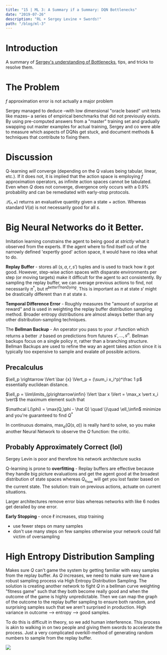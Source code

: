 ```yaml
---
title: "15 | ML 3: A Summary if a Summary: DQN Bottlenecks"
date: "2019-07-26"
description: "RL + Sergey Levine + Swords!"
path: "/blog/ml-3"
---
```



# Introduction
A summary of [Sergey's understanding of Bottlenecks](https://arxiv.org/pdf/1902.10250.pdf), tips, and tricks to resolve them.

# The Problem
$f$ approximation error is not actually a major problem

Sergey managed to deduce –with low dimensional "oracle based" unit tests like mazes– a series of empirical benchmarks that did not previously exists.  By using pre-computed answers from a "master" training set and gradually swapping out master examples for actual training, Sergey and co were able to measure which aspects of DQNs get stuck, and document methods & techniques that contribute to fixing them.

# Discussion
Q-learning _will_ converge (depending on the Q values being tabular, linear, etc.).  If it does not, it is implied that the action space is employing $f$ approximation operators, as infinite action spaces cannot be tabulated.  Even when $Q$ does not converge, divergence only occurs with a 0.9% probability and can be remediated with early-stop protocols.

$\mathcal {Q(s,a)}$ returns an evaluative quantity given a state + action. Whereas standard $V(a)$ is not necessarily good for all $s$.

# Big Neural Networks do it Better.

Imitation learning constrains the agent to being good at _strictly_ what it observed from the experts.  If the agent where to find itself out of the narrowly defined 'expertly good' action space, it would have no idea what to do.

**Replay Buffer** - stores all $(s, a, r, s')$ tuples and is used to track how it got good.  However, step-wise action spaces with disparate environments per step (or moving targets) make it difficult for the agent to act consistently.  By sampling the replay buffer, we can average previous actions to find, not necessarily $\pi^*$, but $\pi^{betterThanDying}$. This is important as $\pi$ at state $s'$ might be drastically different than $\pi$ at state $s$.

**Temporal Difference Error** - Roughly measures the "amount of surprise at reward" and is used in weighting the replay buffer distribution sampling method.  Broader entropy distributions are almost always better than any other distribution-sampling techniques.

The **Bellman Backup** - An operator you pass to your $\mathcal Q$ function which returns a better $\mathcal Q$ based on predictions from futures $s',..., s^n$.  Bellman backups focus on a single policy $\pi$, rather than a branching structure.  Bellman Backups are used to refine the way an agent takes action since it is typically too expensive to sample and evalate _all_ possible actions.

## Precalculus

$\ell_p \rightarrow \Vert \bar {x} \Vert_p = (\sum_i x_i^p)^\frac 1 p$ essentially euclidean distance.

$\ell_p = \lim\limits_{p\rightarrow\infin} \Vert \bar x \Vert = \max_x \vert x_i \vert$ the maximum element such that

$\mathcal L(\phi) = \max(Q_\phi - \hat Q) \quad \}\quad \ell_\infin$  minimize and you're guaranteed to find $Q^*$

In continuous domains, $\max_a(Q(s,a))$ is really hard to solve, so you make another Neural Network to observe the $Q$ function: the critic.

## Probably Approximately Correct (lol)

Sergey Levin is poor and therefore his network architecture sucks

Q-learning is prone to **overfitting** - Replay buffers are effective because they handle big picture evaluations and get the agent good at the broadest distribution of state spaces whereas $Q_{s_{now}}$ will get you lost faster based on the current state. The solution: train on previous actions, actuate on current situations.

Larger architectures remove error bias whereas networks with like 6 nodes get derailed by one error.

**Early Stopping** - once $\ell$ increases, stop training
 - use fewer steps on many samples
 - don't use many steps on few samples otherwise your network could fall victim of oversampling

# High Entropy Distribution Sampling

Makes sure $Q$ can't game the system by getting familiar with easy samples from the replay buffer.  As $Q$ increases, we need to make sure we have a robust sampling process via High Entropy Distribution Sampling.  The solution is creating another network to fight $Q$ in a bellman curve weighting "fitness game" such that they both become really good and when the outcome of the game is highly unpredictable. Then we can map the graph of the outcome to the replay buffer sampling to ensure both random, and surprising samples such that we aren't surprised in production.  High variance in outcome --> entropy --> good samples.

To do this is difficult in theory, so we add human interference.  This process is akin to walking in on two people and giving them swords to accelerate the process.  Just a very complicated overkill-method of generating random numbers to sample from the replay buffer.

![](https://thumbs.gfycat.com/GreedyGiftedKitfox-small.gif)

